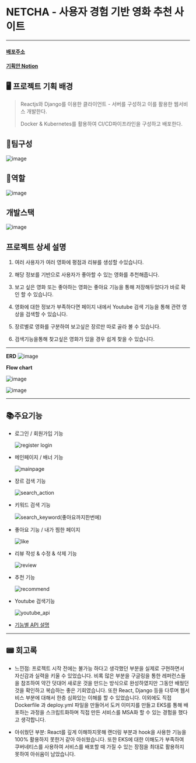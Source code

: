 # NETCHA - 사용자 경험 기반 영화 추천 사이트

---

#### [ 배포주소 ](http://aa45ad59075e14ae2a4538dee06b9869-1628875909.ap-northeast-3.elb.amazonaws.com/)

#### [ 기획안 Notion ](https://ivy-feather-a16.notion.site/NETCHA-7aee2612452f4fabaf02ba541b3e78f8)

## 🖥 프로젝트 기획 배경

> Reactjs와 Django를 이용한 클라이언트 - 서버를 구성하고 이를 활용한 웹서비스 개발한다.
>
> Docker & Kubernetes를 활용하여 CI/CD파이프라인을 구성하고 배포한다.

## 🚀팀구성

![image](https://user-images.githubusercontent.com/98939242/169683773-fd3c0d93-a720-45ce-9956-e004f762dee8.png)

## 🚀역할

![image](https://user-images.githubusercontent.com/98939242/169683793-1c890eeb-42e3-45a0-a180-3a5abe792936.png)

## 개발스택

![image](https://user-images.githubusercontent.com/98939242/169683821-68a4befb-ca54-452b-aa21-cb6e078208a2.png)

## 프로젝트 상세 설명

1.  여러 사용자가 여러 영화에 평점과 리뷰를 생성할 수있습니다.

2.  해당 정보를 기반으로 사용자가 좋아할 수 있는 영화를 추천해줍니다.

3.  보고 싶은 영화 또는 좋아하는 영화는 좋아요 기능을 통해 저장해두었다가 바로 확인 할 수 있습니다.

4.  영화에 대한 정보가 부족하다면 페이지 내에서 Youtube 검색 기능을 통해 관련 영상을 검색할 수 있습니다.

5.  장르별로 영화를 구분하여 보고싶은 장르만 따로 골라 볼 수 있습니다.

6.  검색기능을통해 찾고싶은 영화가 있을 경우 쉽게 찾을 수 있습니다.

---

<B>ERD</B>
![image](https://user-images.githubusercontent.com/98939242/169684192-a5c55c8d-f841-4826-b769-e1c6000cf5d2.png)

<B>Flow chart</B>

![image](https://user-images.githubusercontent.com/98939242/169684225-6b82d81e-4afa-41e2-813e-6dcf6c05da40.png)

![image](https://user-images.githubusercontent.com/98939242/169684239-b4c91396-5372-46d0-a6e2-77640e387fed.png)

---

## 📚주요기능

- 로그인 / 회원가입 기능

  ![register login](https://user-images.githubusercontent.com/98939242/169698476-3de83ab1-50f1-4560-a6c8-faa29905b6ee.gif)
  <br>

- 메인페이지 / 배너 기능

  ![mainpage](https://user-images.githubusercontent.com/98939242/169698428-9f516959-a73b-40e3-999b-28f2558e7178.gif)
  <br>

- 장르 검색 기능

  ![search_action](https://user-images.githubusercontent.com/98939242/169698517-83b59864-8cd9-4b6c-ae28-d659fceb639d.gif)
  <br>

- 키워드 검색 기능

  ![search_keyword(좋아요까지한번에)](https://user-images.githubusercontent.com/98939242/169698526-002e7132-7538-4c64-8b25-0e1a5a433da0.gif)
  <br>

- 좋아요 기능 / 내가 찜한 페이지

  ![like](https://user-images.githubusercontent.com/98939242/169698402-4c17232b-f14a-4353-a0af-511dcbafb36b.gif)
  <br>

- 리뷰 작성 & 수정 & 삭제 기능

  ![review](https://user-images.githubusercontent.com/98939242/169698513-65ef7952-4460-4e90-aad7-99df83e4e037.gif)
  <br>

- 추천 기능

  ![recommend](https://user-images.githubusercontent.com/98939242/169698464-35e668b0-0595-48c8-ad80-7284be2332f3.gif)
  <br>

- Youtube 검색기능

  ![youtube_api](https://user-images.githubusercontent.com/98939242/169698533-8f6694e7-b909-4803-8b0a-d5443ad71533.gif)

* [기능별 API 설명](https://ivy-feather-a16.notion.site/NETCHA-MOVIES-ACCOUNTS-API-back-992e2f31830d4edcaefcce9c5bc53aaf)

---

## 📟 회고록

- 느낀점:
  프로젝트 시작 전에는 불가능 하다고 생각했던 부분을 실제로 구현하면서 자신감과 실력을 키울 수 있었습니다. 비록 많은 부분을 구글링을 통한 레퍼런스들을 참조하여 약간 덧대어 새로운 것을 만드는 방식으로 완성하였지만 그동안 배웠던 것을 확인하고 복습하는 좋은 기회였습니다.
  또한 React, Django 등을 다루며 웹서비스 부분에 대해서 한층 심화있는 이해를 할 수 있었습니다. 이외에도 직접 Dockerfile 과 deploy.yml 파일을 만들어서 도커 이미지를 만들고 EKS를 통해 배포하는 과정을 스크립트화하며 직접 만든 서비스를 MSA화 할 수 있는 경험을 했다고 생각합니다.

* 아쉬웠던 부분:
  React를 깊게 이해하지못해 랜더링 부분과 hook을 사용한 기능을 100% 활용하지 못한거 같아 아쉬웠습니다. 또한 EKS에 대한 이해도가 부족하여 쿠버네티스를 사용하여 서비스를 배포할 때 가질 수 있는 장점을 최대로 활용하지 못하여 아쉬움이 남았습니다. 
